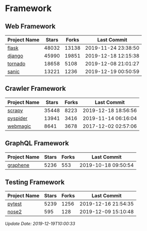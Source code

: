 # Framework

## Web Framework

| Project Name | Stars | Forks | Last Commit |
| ------------ | ----- | ----- | ----------- |
| [flask](https://github.com/pallets/flask) | 48032 | 13138 | 2019-11-24 23:38:50 |
| [django](https://github.com/django/django) | 45990 | 19851 | 2019-12-18 12:15:38 |
| [tornado](https://github.com/tornadoweb/tornado) | 18658 | 5108 | 2019-12-08 21:01:27 |
| [sanic](https://github.com/huge-success/sanic) | 13221 | 1236 | 2019-12-19 00:50:59 |

## Crawler Framework

| Project Name | Stars | Forks | Last Commit |
| ------------ | ----- | ----- | ----------- |
| [scrapy](https://github.com/scrapy/scrapy) | 35448 | 8223 | 2019-12-18 18:56:56 |
| [pyspider](https://github.com/binux/pyspider) | 13941 | 3416 | 2019-11-14 06:16:04 |
| [webmagic](https://github.com/code4craft/webmagic) | 8641 | 3678 | 2017-12-02 02:57:06 |

## GraphQL Framework

| Project Name | Stars | Forks | Last Commit |
| ------------ | ----- | ----- | ----------- |
| [graphene](https://github.com/graphql-python/graphene) | 5236 | 553 | 2019-10-18 09:50:54 |

## Testing Framework

| Project Name | Stars | Forks | Last Commit |
| ------------ | ----- | ----- | ----------- |
| [pytest](https://github.com/pytest-dev/pytest) | 5239 | 1256 | 2019-12-16 21:54:35 |
| [nose2](https://github.com/nose-devs/nose2) | 595 | 128 | 2019-12-09 15:10:48 |

*Update Date: 2019-12-19T10:00:33*
